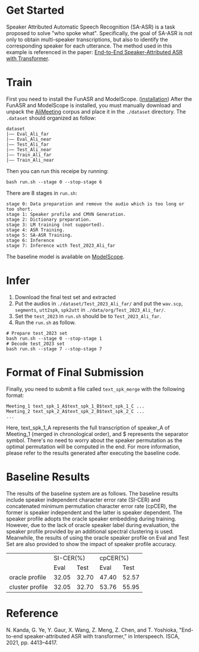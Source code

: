 # Get Started
Speaker Attributed Automatic Speech Recognition (SA-ASR) is a task proposed to solve "who spoke what". Specifically, the goal of SA-ASR is not only to obtain multi-speaker transcriptions, but also to identify the corresponding speaker for each utterance. The method used in this example is referenced in the paper: [End-to-End Speaker-Attributed ASR with Transformer](https://www.isca-speech.org/archive/pdfs/interspeech_2021/kanda21b_interspeech.pdf).  
# Train
First you need to install the FunASR and ModelScope. ([installation](https://github.com/alibaba-damo-academy/FunASR#installation))
After the FunASR and ModelScope is installed, you must manually download and unpack the [AliMeeting](http://www.openslr.org/119/) corpus and place it in the `./dataset` directory. The `.dataset` should organized as follow:
```shell
dataset
|—— Eval_Ali_far
|—— Eval_Ali_near
|—— Test_Ali_far
|—— Test_Ali_near
|—— Train_Ali_far
|—— Train_Ali_near
```
Then you can run this receipe by running:
```shell
bash run.sh --stage 0 --stop-stage 6
```
There are 8 stages in `run.sh`:
```shell
stage 0: Data preparation and remove the audio which is too long or too short.
stage 1: Speaker profile and CMVN Generation.
stage 2: Dictionary preparation.
stage 3: LM training (not supported).
stage 4: ASR Training.
stage 5: SA-ASR Training.
stage 6: Inference
stage 7: Inference with Test_2023_Ali_far
```
The baseline model is available on [ModelScope](https://www.modelscope.cn/models/damo/speech_saasr_asr-zh-cn-16k-alimeeting/summary).
# Infer
1. Download the final test set and extracted
2. Put the audios in `./dataset/Test_2023_Ali_far/` and put the `wav.scp`, `segments`, `utt2spk`, `spk2utt` in `./data/org/Test_2023_Ali_far/`.
3. Set the `test_2023` in `run.sh` should be  to `Test_2023_Ali_far`.
4. Run the `run.sh` as follow.
```shell
# Prepare test_2023 set
bash run.sh --stage 0 --stop-stage 1
# Decode test_2023 set
bash run.sh --stage 7 --stop-stage 7
```
# Format of Final Submission
Finally, you need to submit a file called `text_spk_merge` with the following format:
```shell
Meeting_1 text_spk_1_A$text_spk_1_B$text_spk_1_C ...
Meeting_2 text_spk_2_A$text_spk_2_B$text_spk_2_C ...
...
```
Here, text_spk_1_A represents the full transcription of speaker_A of Meeting_1 (merged in chronological order), and $ represents the separator symbol. There's no need to worry about the speaker permutation as the optimal permutation will be computed in the end.  For more information, please refer to the results generated after executing the baseline code.
# Baseline Results
The results of the baseline system are as follows. The baseline results include speaker independent character error rate (SI-CER) and concatenated minimum permutation character error rate (cpCER), the former is speaker independent and the latter is speaker dependent. The speaker profile adopts the oracle speaker embedding during training. However, due to the lack of oracle speaker label during evaluation, the speaker profile provided by an additional spectral clustering is used. Meanwhile, the results of using the oracle speaker profile on Eval and Test Set are also provided to show the impact of speaker profile accuracy.  
<table>
    <tr >
	    <td rowspan="2"></td>
        <td colspan="2">SI-CER(%)</td>
	    <td colspan="2">cpCER(%)</td>
	</tr>
    <tr>
        <td>Eval</td>
	    <td>Test</td>
	    <td>Eval</td>
	    <td>Test</td>
	</tr>
    <tr>
	    <td>oracle profile</td>
        <td>32.05</td>
        <td>32.70</td>
	    <td>47.40</td>
        <td>52.57</td>
	</tr>
    <tr>
	    <td>cluster profile</td>
        <td>32.05</td>
        <td>32.70</td>
	    <td>53.76</td>
        <td>55.95</td>
	</tr>
</table>

# Reference
N. Kanda, G. Ye, Y. Gaur, X. Wang, Z. Meng, Z. Chen, and T. Yoshioka, "End-to-end speaker-attributed ASR with transformer," in Interspeech. ISCA, 2021, pp. 4413–4417.